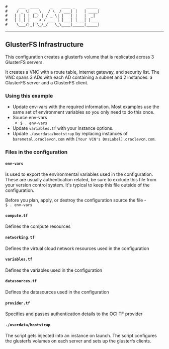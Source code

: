     #     ___  ____     _    ____ _     _____
    #    / _ \|  _ \   / \  / ___| |   | ____|
    #   | | | | |_) | / _ \| |   | |   |  _|
    #   | |_| |  _ < / ___ | |___| |___| |___
    #    \___/|_| \_/_/   \_\____|_____|_____|
***
## GlusterFS Infrastructure
This configuration creates a glusterfs volume that is replicated across 3 GlusterFS servers.

It creates a VNC with a route table, internet gateway, and security list.
The VNC spans 3 ADs with each AD containing a subnet and 2 instances: a GlusterFS server and a GlusterFS client. 

### Using this example
* Update env-vars with the required information. Most examples use the same set of environment variables so you only need to do this once.
* Source env-vars
  * `$ . env-vars`
* Update `variables.tf` with your instance options.
* Update `./userdata/bootstrap` by replacing instances of `baremetal.oraclevcn.com` with `[Your VCN's DnsLabel].oraclevcn.com`.

### Files in the configuration

#### `env-vars`
Is used to export the environmental variables used in the configuration. These are usually authentication related, be sure to exclude this file from your version control system. It's typical to keep this file outside of the configuration.

Before you plan, apply, or destroy the configuration source the file -  
`$ . env-vars`

#### `compute.tf`
Defines the compute resources

#### `networking.tf`
Defines the virtual cloud network resources used in the configuration

#### `variables.tf`
Defines the variables used in the configuration

#### `datasources.tf`
Defines the datasources used in the configuration

#### `provider.tf`
Specifies and passes authentication details to the OCI TF provider

#### `./userdata/bootstrap`
The script gets injected into an instance on launch.
The script configures the glusterfs volumes on each server and sets up the glusterfs clients.